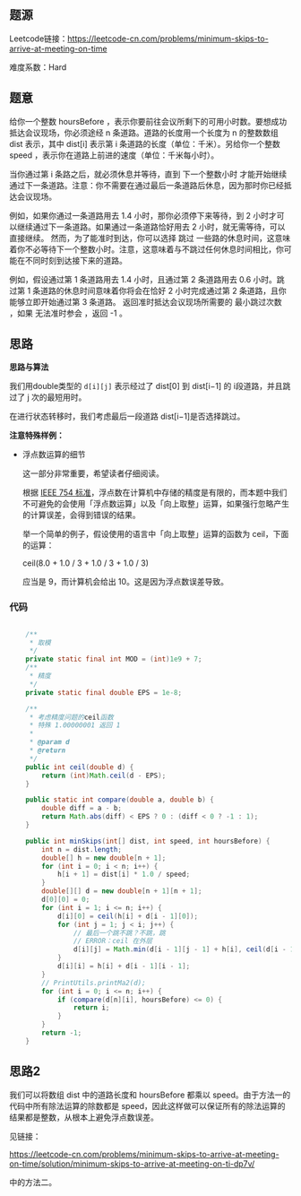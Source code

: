 

## 题源

Leetcode链接：https://leetcode-cn.com/problems/minimum-skips-to-arrive-at-meeting-on-time

难度系数：Hard




## 题意

给你一个整数 hoursBefore ，表示你要前往会议所剩下的可用小时数。要想成功抵达会议现场，你必须途经 n 条道路。道路的长度用一个长度为 n 的整数数组 dist 表示，其中 dist[i] 表示第 i 条道路的长度（单位：千米）。另给你一个整数 speed ，表示你在道路上前进的速度（单位：千米每小时）。

当你通过第 i 条路之后，就必须休息并等待，直到 下一个整数小时 才能开始继续通过下一条道路。注意：你不需要在通过最后一条道路后休息，因为那时你已经抵达会议现场。

例如，如果你通过一条道路用去 1.4 小时，那你必须停下来等待，到 2 小时才可以继续通过下一条道路。如果通过一条道路恰好用去 2 小时，就无需等待，可以直接继续。
然而，为了能准时到达，你可以选择 跳过 一些路的休息时间，这意味着你不必等待下一个整数小时。注意，这意味着与不跳过任何休息时间相比，你可能在不同时刻到达接下来的道路。

例如，假设通过第 1 条道路用去 1.4 小时，且通过第 2 条道路用去 0.6 小时。跳过第 1 条道路的休息时间意味着你将会在恰好 2 小时完成通过第 2 条道路，且你能够立即开始通过第 3 条道路。
返回准时抵达会议现场所需要的 最小跳过次数 ，如果 无法准时参会 ，返回 -1 。



## 思路

**思路与算法**

我们用double类型的  `d[i][j]` 表示经过了 dist[0] 到 dist[i−1] 的 i段道路，并且跳过了 j 次的最短用时。

在进行状态转移时，我们考虑最后一段道路 dist[i−1]是否选择跳过。



**注意特殊样例：**

- 浮点数运算的细节

  这一部分非常重要，希望读者仔细阅读。

  根据 [IEEE 754 标准](https://baike.baidu.com/item/IEEE%20754)，浮点数在计算机中存储的精度是有限的，而本题中我们不可避免的会使用「浮点数运算」以及「向上取整」运算，如果强行忽略产生的计算误差，会得到错误的结果。

  举一个简单的例子，假设使用的语言中「向上取整」运算的函数为 ceil，下面的运算：

  ceil(8.0 + 1.0 / 3 + 1.0 / 3 + 1.0 / 3)

  应当是 9，而计算机会给出 10。这是因为浮点数误差导致。



### 代码

```java

    /**
     * 取模
     */
    private static final int MOD = (int)1e9 + 7;
    /**
     * 精度
     */
    private static final double EPS = 1e-8;

    /**
     * 考虑精度问题的ceil函数
     * 特殊 1.00000001 返回 1
     *
     * @param d
     * @return
     */
    public int ceil(double d) {
        return (int)Math.ceil(d - EPS);
    }

    public static int compare(double a, double b) {
        double diff = a - b;
        return Math.abs(diff) < EPS ? 0 : (diff < 0 ? -1 : 1);
    }

    public int minSkips(int[] dist, int speed, int hoursBefore) {
        int n = dist.length;
        double[] h = new double[n + 1];
        for (int i = 0; i < n; i++) {
            h[i + 1] = dist[i] * 1.0 / speed;
        }
        double[][] d = new double[n + 1][n + 1];
        d[0][0] = 0;
        for (int i = 1; i <= n; i++) {
            d[i][0] = ceil(h[i] + d[i - 1][0]);
            for (int j = 1; j < i; j++) {
                // 最后一个跳不跳？不跳，跳
                // ERROR：ceil 在外层
                d[i][j] = Math.min(d[i - 1][j - 1] + h[i], ceil(d[i - 1][j] + h[i]));
            }
            d[i][i] = h[i] + d[i - 1][i - 1];
        }
        // PrintUtils.printMa2(d);
        for (int i = 0; i <= n; i++) {
            if (compare(d[n][i], hoursBefore) <= 0) {
                return i;
            }
        }
        return -1;
    }
```





## 思路2

我们可以将数组 dist 中的道路长度和 hoursBefore 都乘以 speed。由于方法一的代码中所有除法运算的除数都是 speed，因此这样做可以保证所有的除法运算的结果都是整数，从根本上避免浮点数误差。

见链接：

https://leetcode-cn.com/problems/minimum-skips-to-arrive-at-meeting-on-time/solution/minimum-skips-to-arrive-at-meeting-on-ti-dp7v/

中的方法二。
